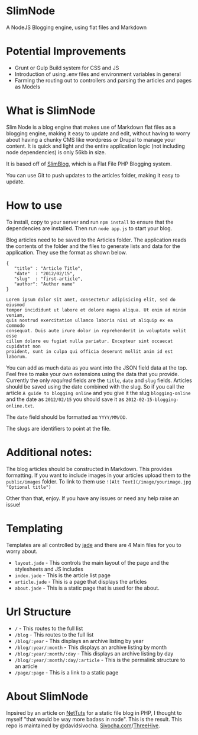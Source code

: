 SlimNode
========
A NodeJS Blogging engine, using flat files and Markdown

Potential Improvements
===========
- Grunt or Gulp Build system for CSS and JS
- Introduction of using .env files and environment variables in general
- Farming the routing out to controllers and parsing the articles and pages as Models

What is SlimNode
========
Slim Node is a blog engine that makes use of Markdown flat files as a blogging engine, making it easy to update and edit, without having to worry about having a chunky CMS like wordpress or Drupal to manage your content. It is quick and light and the entire application logic (not including node dependencies) is only 56kb in size.

It is based off of [SlimBlog](http://davidsivocha.github.com/slimblog), which is a Flat File PHP Blogging system.

You can use Git to push updates to the articles folder, making it easy to update.

How to use
========
To install, copy to your server and run `npm install` to ensure that the dependencies are installed. Then run `node app.js` to start your blog.

Blog articles need to be saved to the Articles folder. The application reads the contents of the folder and the files to generate lists and data for the application. They use the format as shown below.

	{
	   "title" : "Article Title",
	   "date"  : "2012/02/15",
	   "slug"  : "first-article",
	   "author": "Author name"
	}

	Lorem ipsum dolor sit amet, consectetur adipisicing elit, sed do eiusmod
	tempor incididunt ut labore et dolore magna aliqua. Ut enim ad minim veniam,
	quis nostrud exercitation ullamco laboris nisi ut aliquip ex ea commodo
	consequat. Duis aute irure dolor in reprehenderit in voluptate velit esse
	cillum dolore eu fugiat nulla pariatur. Excepteur sint occaecat cupidatat non
	proident, sunt in culpa qui officia deserunt mollit anim id est laborum.

You can add as much data as you want into the JSON field data at the top. Feel free to make your own extensions using the data that you provide.
Currently the only _required_ fields are the `title`, `date` and `slug` fields. Articles should be saved using the date combined with the slug. So if you call the article `A guide to blogging online` and you give it the slug `blogging-online` and the date as `2012/02/15` you should save it as `2012-02-15-blogging-online.txt`.

The `date` field should be formatted as `YYYY/MM/DD`.

The slugs are identifiers to point at the file.

Additional notes:
========
The blog articles should be constructed in Markdown. This provides formatting.
If you want to include images in your articles upload them to the `public/images` folder. To link to them use `![Alt Text](/image/yourimage.jpg "Optional title")`

Other than that, enjoy. If you have any issues or need any help raise an issue!

Templating
========
Templates are all controlled by [jade](http://jade-lang.com/) and there are 4 Main files for you to worry about.
- `layout.jade` - This controls the main layout of the page and the stylesheets and JS includes
- `index.jade` - This is the article list page
- `article.jade` - This is a page that displays the articles
- `about.jade` - This is a static page that is used for the about.

Url Structure
========
- `/` - This routes to the full list
- `/blog` - This routes to the full list
- `/blog/:year` - This displays an archive listing by year
- `/blog/:year/:month` - This displays an archive listing by month
- `/blog/:year/:month/:day` - This displays an archive listing by day
- `/blog/:year/:month/:day/:article` - This is the permalink structure to an article
- `/page/:page` - This is a link to a static page


About SlimNode
========
Inpsired by an article on [NetTuts](http://net.tutsplus.com) for a static file blog in PHP, I thought to myself "that would be way more badass in node". This is the result.
This repo is maintained by @davidsivocha. [Sivocha.com](http://sivocha.com)/[ThreeHive](http://threehive.co.uk).
